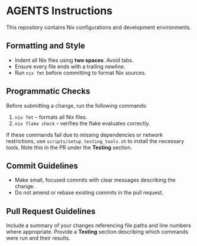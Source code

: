 # AGENTS Instructions

This repository contains Nix configurations and development environments.

## Formatting and Style

- Indent all Nix files using **two spaces**. Avoid tabs.
- Ensure every file ends with a trailing newline.
- Run `nix fmt` before committing to format Nix sources.

## Programmatic Checks

Before submitting a change, run the following commands:

1. `nix fmt` – formats all Nix files.
2. `nix flake check` – verifies the flake evaluates correctly.

If these commands fail due to missing dependencies or network restrictions,
use `scripts/setup_testing_tools.sh` to install the necessary tools. Note this in the PR under the **Testing** section.

## Commit Guidelines

- Make small, focused commits with clear messages describing the change.
- Do not amend or rebase existing commits in the pull request.

## Pull Request Guidelines

Include a summary of your changes referencing file paths and line numbers
where appropriate. Provide a **Testing** section describing which commands
were run and their results.

